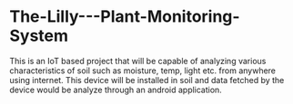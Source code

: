 # The-Lilly---Plant-Monitoring-System
This is an IoT based project that will be capable of analyzing various characteristics of soil such as moisture, temp, light etc. from anywhere using internet. This device will be installed in soil and data fetched by the device would be analyze through an android application.
